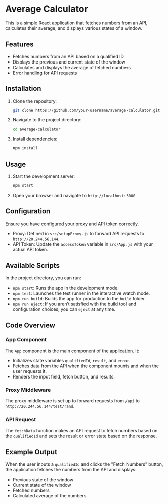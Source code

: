 # Average Calculator

This is a simple React application that fetches numbers from an API, calculates their average, and displays various states of a window.

## Features

- Fetches numbers from an API based on a qualified ID
- Displays the previous and current state of the window
- Calculates and displays the average of fetched numbers
- Error handling for API requests

## Installation

1. Clone the repository:
    ```sh
    git clone https://github.com/your-username/average-calculator.git
    ```
2. Navigate to the project directory:
    ```sh
    cd average-calculator
    ```
3. Install dependencies:
    ```sh
    npm install
    ```

## Usage

1. Start the development server:
    ```sh
    npm start
    ```
2. Open your browser and navigate to `http://localhost:3000`.

## Configuration

Ensure you have configured your proxy and API token correctly.

- Proxy: Defined in `src/setupProxy.js` to forward API requests to `http://20.244.56.144`.
- API Token: Update the `accessToken` variable in `src/App.js` with your actual API token.

## Available Scripts

In the project directory, you can run:

- `npm start`: Runs the app in the development mode.
- `npm test`: Launches the test runner in the interactive watch mode.
- `npm run build`: Builds the app for production to the `build` folder.
- `npm run eject`: If you aren’t satisfied with the build tool and configuration choices, you can `eject` at any time.

## Code Overview

### App Component

The `App` component is the main component of the application. It:

- Initializes state variables `qualifiedId`, `result`, and `error`.
- Fetches data from the API when the component mounts and when the user requests it.
- Renders the input field, fetch button, and results.

### Proxy Middleware

The proxy middleware is set up to forward requests from `/api` to `http://20.244.56.144/test/rand`.

### API Request

The `fetchData` function makes an API request to fetch numbers based on the `qualifiedId` and sets the result or error state based on the response.

## Example Output

When the user inputs a `qualifiedId` and clicks the "Fetch Numbers" button, the application fetches the numbers from the API and displays:

- Previous state of the window
- Current state of the window
- Fetched numbers
- Calculated average of the numbers
